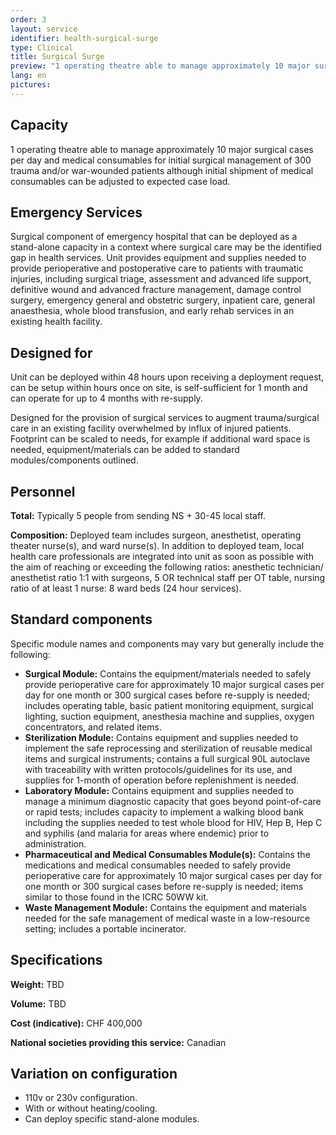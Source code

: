 ```yaml
---
order: 3
layout: service
identifier: health-surgical-surge
type: Clinical
title: Surgical Surge 
preview: "1 operating theatre able to manage approximately 10 major surgical cases per day."
lang: en
pictures:
---
```


## Capacity

1 operating theatre able to manage approximately 10 major surgical cases per day and medical consumables for initial surgical management of 300 trauma and/or war-wounded patients although initial shipment of medical consumables can be adjusted to expected case load. 

## Emergency Services

Surgical component of emergency hospital that can be deployed as a stand-alone capacity in a context where surgical care may be the identified gap in health services. Unit provides equipment and supplies needed to provide perioperative and postoperative care to patients with traumatic injuries, including surgical triage, assessment and advanced life support, definitive wound and advanced fracture management, damage control surgery, emergency general and obstetric surgery, inpatient care, general anaesthesia, whole blood transfusion, and early rehab services in an existing health facility.

## Designed for

Unit can be deployed within  48 hours upon receiving a deployment request, can be setup within hours once on site, is self-sufficient for 1 month and can operate for up to 4 months with re-supply. 

Designed for the provision of surgical services to augment trauma/surgical care in an existing facility overwhelmed by influx of injured patients. Footprint can be scaled to needs, for example if additional ward space is needed, equipment/materials can be added to standard modules/components outlined.

## Personnel

**Total:** Typically 5 people from sending NS + 30-45 local staff.

**Composition:** Deployed team includes surgeon, anesthetist, operating theater nurse(s), and ward nurse(s). In addition to deployed team, local health care professionals are integrated into unit as soon as possible with the aim of reaching or exceeding the following ratios: anesthetic technician/ anesthetist ratio 1:1 with surgeons, 5 OR technical staff per OT table, nursing ratio of at least 1 nurse: 8 ward beds (24 hour services).

## Standard components

Specific module names and components may vary but generally include the following:

- **Surgical Module:** Contains the equipment/materials needed to safely provide perioperative care for approximately 10 major surgical cases per day for one month or 300 surgical cases before re-supply is needed; includes operating table, basic patient monitoring equipment, surgical lighting, suction equipment, anesthesia machine and supplies, oxygen concentrators, and related items.
- **Sterilization Module:** Contains equipment and supplies needed to implement the safe reprocessing and sterilization of reusable medical items and surgical instruments; contains a full surgical 90L autoclave with traceability with written protocols/guidelines for its use, and supplies for 1-month of operation before replenishment is needed.
- **Laboratory Module:** Contains equipment and supplies needed to manage a minimum diagnostic capacity that goes beyond point-of-care or rapid tests; includes capacity to implement a walking blood bank including the supplies needed to test whole blood for HIV, Hep B, Hep C and syphilis (and malaria for areas where endemic) prior to administration.
- **Pharmaceutical and Medical Consumables Module(s):** Contains the medications and medical consumables needed to safely provide perioperative care for approximately 10 major surgical cases per day for one month or 300 surgical cases before re-supply is needed; items similar to those found in the ICRC 50WW kit.
- **Waste Management Module:** Contains the equipment and materials needed for the safe management of medical waste in a low-resource setting; includes a portable incinerator.


## Specifications

**Weight:** TBD

**Volume:** TBD

**Cost (indicative):** CHF 400,000

**National societies providing this service:** Canadian

## Variation on configuration

- 110v or 230v configuration.
- With or without heating/cooling.
- Can deploy specific stand-alone modules.

